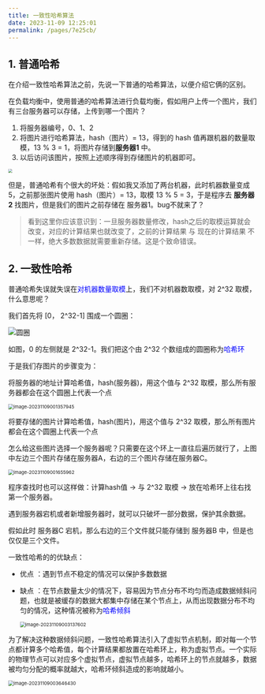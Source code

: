 ```yaml
---
title: 一致性哈希算法
date: 2023-11-09 12:25:01
permalink: /pages/7e25cb/
---
```

## 1. 普通哈希

在介绍一致性哈希算法之前，先说一下普通的哈希算法，以便介绍它俩的区别。

在负载均衡中，使用普通的哈希算法进行负载均衡，假如用户上传一个图片，我们有三台服务器可以存储，上传到哪一个图片？

1. 将服务器编号，0、1、2
2. 将图片进行哈希算法，hash（图片）= 13，得到的 hash 值再跟机器的数量取模，13 % 3 = 1，将图片存储到**服务器1** 中。
3. 以后访问该图片，按照上述顺序得到存储图片的机器即可。

<img src="https://typorehwf.oss-cn-chengdu.aliyuncs.com/42ba360b8045498391e1dac6f84aae53.png" style="zoom: 50%;" />

但是，普通哈希有个很大的坏处：假如我又添加了两台机器，此时机器数量变成 5，之前那张图片使用 hash（图片）= 13，取模 13 % 5 = 3，于是程序去 **服务器2** 找图片，但是我们的图片之前存储在 服务器1。bug不就来了？

>看到这里你应该意识到：一旦服务器数量修改，hash之后的取模运算就会改变，对应的计算结果也就改变了，之前的计算结果 与  现在的计算结果 不一样，绝大多数数据就需要重新存储。这是个致命错误。

## 2. 一致性哈希

普通哈希失误就失误在<font color=Blue>对机器数量取模</font>上，我们不对机器数取模，对 2^32 取模，什么意思呢？

我们首先将 [0， 2^32-1] 围成一个圆圈：

![圆圈](https://typorehwf.oss-cn-chengdu.aliyuncs.com/1dabc6d21275466885e876058dd81d7a.png)



如图，0 的左侧就是 2^32-1。我们把这个由 2^32 个数组成的圆圈称为<font color=Blue>哈希环</font>

于是我们存图片的步骤变为：

将服务器的地址计算哈希值，hash(服务器)，用这个值与 2^32 取模，那么所有服务器都会在这个圆圈上代表一个点

<img src="https://typorehwf.oss-cn-chengdu.aliyuncs.com/image-20231109001357945.png" alt="image-20231109001357945" style="zoom: 67%;" />

将要存储的图片计算哈希值，hash(图片)，用这个值与 2^32 取模，那么所有图片都会在这个圆圈上代表一个点

怎么给这些图片选择一个服务器呢？只需要在这个环上一直往后遍历就行了，上图中左边三个图片存储在服务器A，右边的三个图片存储在服务器C。

<img src="https://typorehwf.oss-cn-chengdu.aliyuncs.com/image-20231109001655962.png" alt="image-20231109001655962" style="zoom:67%;" />

程序查找时也可以这样做：计算hash值 -> 与 2^32 取模 -> 放在哈希环上往右找第一个服务器。

遇到服务器宕机或者新增服务器时，就可以只破坏一部分数据，保护其余数据。

假如此时 服务器C 宕机，那么右边的三个文件就只能存储到 服务器B 中，但是也仅仅是三个文件。

一致性哈希的的优缺点：

- 优点 ：遇到节点不稳定的情况可以保护多数数据

- 缺点 ：在节点数量太少的情况下，容易因为节点分布不均匀而造成数据倾斜问题，也就是被缓存的数据大都集中存储在某个节点上，从而出现数据分布不均匀的情况，这种情况被称为<font color=Blue>哈希倾斜</font>

    <img src="https://typorehwf.oss-cn-chengdu.aliyuncs.com/image-20231109003137602.png" alt="image-20231109003137602" style="zoom:67%;" />



为了解决这种数据倾斜问题，一致性哈希算法引入了虚拟节点机制，即对每一个节点都计算多个哈希值，每个计算结果都放置在哈希环上，称为虚拟节点。一个实际的物理节点可以对应多个虚拟节点，虚拟节点越多，哈希环上的节点就越多，数据被均匀分配的概率就越大，哈希环倾斜造成的影响就越小。

<img src="https://typorehwf.oss-cn-chengdu.aliyuncs.com/image-20231109003646430.png" alt="image-20231109003646430" style="zoom:67%;" />

  

  

  

  